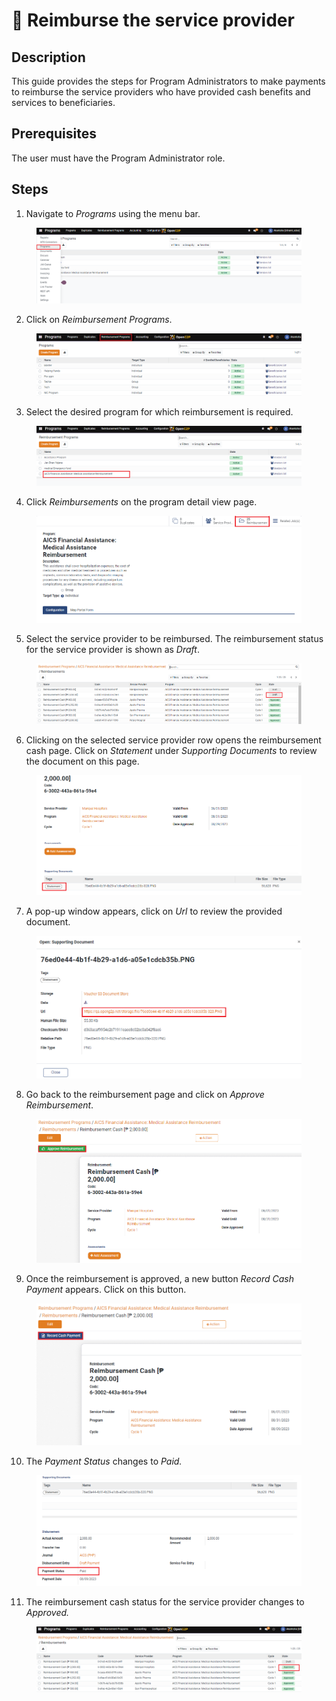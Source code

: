 # 📔 Reimburse the service provider

## Description

This guide provides the steps for Program Administrators to make payments to reimburse the service providers who have provided cash benefits and services to beneficiaries.

## Prerequisites

The user must have the Program Administrator role.

## Steps

1. Navigate to _Programs_ using the menu bar.

<figure><img src="../../../../.gitbook/assets/reimburse-home (1).PNG" alt=""><figcaption></figcaption></figure>

2. Click on _Reimbursement Programs_.

<figure><img src="../../../../.gitbook/assets/reimburse-program (2).PNG" alt=""><figcaption></figcaption></figure>

3. Select the desired program for which reimbursement is required.

<figure><img src="../../../../.gitbook/assets/reimburse-create-page (1).PNG" alt=""><figcaption></figcaption></figure>

4. Click _Reimbursements_ on the program detail view page.

<figure><img src="../../../../.gitbook/assets/reimburse-detailed-program (4).PNG" alt=""><figcaption></figcaption></figure>

5. Select the service provider to be reimbursed. The reimbursement status for the service provider is shown as _Draft_.

<figure><img src="../../../../.gitbook/assets/reimburse-all-reimbursement (1).PNG" alt=""><figcaption></figcaption></figure>

6. Clicking on the selected service provider row opens the reimbursement cash page. Click on _Statement_ under _Supporting Documents_ to review the document on this page.

<figure><img src="../../../../.gitbook/assets/reimbursement-statement (2).PNG" alt=""><figcaption></figcaption></figure>

7. A pop-up window appears, click on _Url_ to review the provided document.

<figure><img src="../../../../.gitbook/assets/reimbursement-pop-up (1).PNG" alt=""><figcaption></figcaption></figure>

8. Go back to the reimbursement page and click on _Approve Reimbursement_.

<figure><img src="../../../../.gitbook/assets/reimburse-approve (2).PNG" alt=""><figcaption></figcaption></figure>

9. Once the reimbursement is approved, a new button _Record Cash Payment_ appears. Click on this button.

<figure><img src="../../../../.gitbook/assets/reimburse-record-cash-payment (1).PNG" alt=""><figcaption></figcaption></figure>

10. The _Payment Status_ changes to _Paid._

<figure><img src="../../../../.gitbook/assets/reimburse-paid (1).PNG" alt=""><figcaption></figcaption></figure>

11. The reimbursement cash status for the service provider changes to _Approved._

<figure><img src="../../../../.gitbook/assets/reimburse-approved (2) (1).png" alt=""><figcaption></figcaption></figure>
